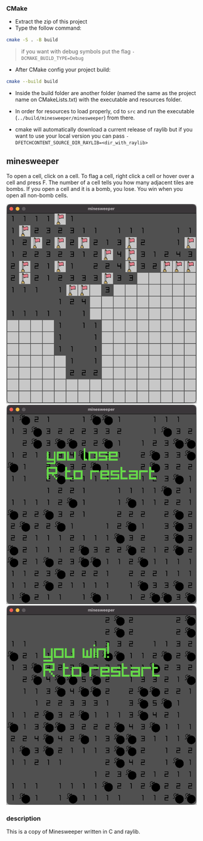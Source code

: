 ### CMake

- Extract the zip of this project
- Type the follow command:

```sh
cmake -S . -B build
```

> if you want with debug symbols put the flag `-DCMAKE_BUILD_TYPE=Debug`

- After CMake config your project build:

```sh
cmake --build build
```

- Inside the build folder are another folder (named the same as the project name on CMakeLists.txt) with the executable and resources folder.
- In order for resources to load properly, cd to `src` and run the executable (`../build/minesweeper/minesweeper`) from there.

- cmake will automatically download a current release of raylib but if you want to use your local version you can pass `-DFETCHCONTENT_SOURCE_DIR_RAYLIB=<dir_with_raylib>` 

## minesweeper

To open a cell, click on a cell.
To flag a cell, right click a cell or hover over a cell and press F.
The number of a cell tells you how many adjacent tiles are bombs.
If you open a cell and it is a bomb, you lose.
You win when you open all non-bomb cells.

![minesweeper](docs/example1.png)
![minesweeper](docs/example2.png)
![minesweeper](docs/example3.png)

### description

This is a copy of Minesweeper written in C and raylib.
